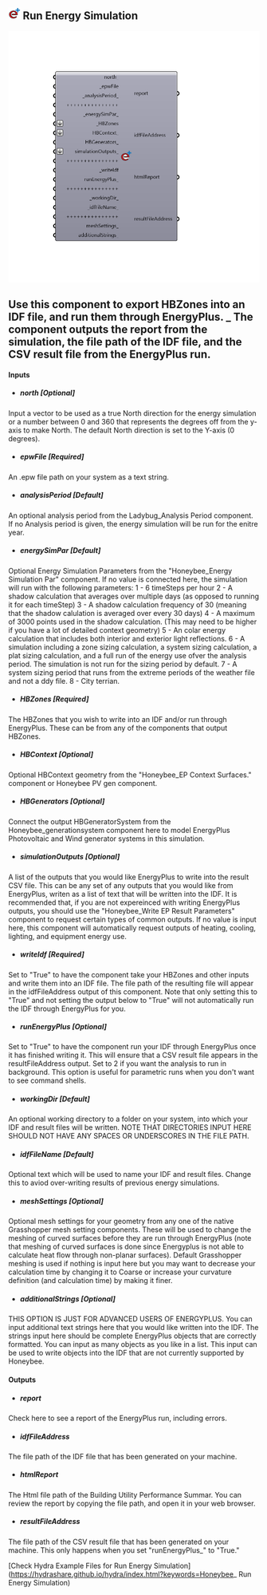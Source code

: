 ## ![](../../images/icons/_Run_Energy_Simulation.png)  Run Energy Simulation

![](../../images/components/_Run_Energy_Simulation.png)

Use this component to export HBZones into an IDF file, and run them through EnergyPlus.
 _
 The component outputs the report from the simulation, the file path of the IDF file, and the CSV result file from the EnergyPlus run.
 -
 

#### Inputs
* ##### north [Optional]
Input a vector to be used as a true North direction for the energy simulation or a number between 0 and 360 that represents the degrees off from the y-axis to make North.  The default North direction is set to the Y-axis (0 degrees).
* ##### epwFile [Required]
An .epw file path on your system as a text string.
* ##### analysisPeriod [Default]
An optional analysis period from the Ladybug_Analysis Period component.  If no Analysis period is given, the energy simulation will be run for the enitre year.
* ##### energySimPar [Default]
Optional Energy Simulation Parameters from the "Honeybee_Energy Simulation Par" component.  If no value is connected here, the simulation will run with the following parameters:
 1 - 6 timeSteps per hour
 2 - A shadow calculation that averages over multiple days (as opposed to running it for each timeStep)
 3 - A shadow calculation frequency of 30 (meaning that the shadow calulation is averaged over every 30 days)
 4 - A maximum of 3000 points used in the shadow calculation. (This may need to be higher if you have a lot of detailed context geometry)
 5 - An colar energy calculation that includes both interior and exterior light reflections.
 6 - A simulation including a zone sizing calculation, a system sizing calculation, a plat sizing calculation, and a full run of the energy use ofver the analysis period.  The simulation is not run for the sizing period by default.
 7 - A system sizing period that runs from the extreme periods of the weather file and not a ddy file.
 8 - City terrian.
* ##### HBZones [Required]
The HBZones that you wish to write into an IDF and/or run through EnergyPlus.  These can be from any of the components that output HBZones.
* ##### HBContext [Optional]
Optional HBContext geometry from the "Honeybee_EP Context Surfaces." component or Honeybee PV gen component.
* ##### HBGenerators [Optional]
Connect the output HBGeneratorSystem from the Honeybee_generationsystem component here to model EnergyPlus Photovoltaic and Wind generator systems in this simulation.
* ##### simulationOutputs [Optional]
A list of the outputs that you would like EnergyPlus to write into the result CSV file.  This can be any set of any outputs that you would like from EnergyPlus, writen as a list of text that will be written into the IDF.  It is recommended that, if you are not expereinced with writing EnergyPlus outputs, you should use the "Honeybee_Write EP Result Parameters" component to request certain types of common outputs.  If no value is input here, this component will automatically request outputs of heating, cooling, lighting, and equipment energy use.
* ##### writeIdf [Required]
Set to "True" to have the component take your HBZones and other inputs and write them into an IDF file.  The file path of the resulting file will appear in the idfFileAddress output of this component.  Note that only setting this to "True" and not setting the output below to "True" will not automatically run the IDF through EnergyPlus for you.
* ##### runEnergyPlus [Optional]
Set to "True" to have the component run your IDF through EnergyPlus once it has finished writing it.  This will ensure that a CSV result file appears in the resultFileAddress output. Set to 2 if you want the analysis to run in background. This option is useful for parametric runs when you don't want to see command shells.
* ##### workingDir [Default]
An optional working directory to a folder on your system, into which your IDF and result files will be written.  NOTE THAT DIRECTORIES INPUT HERE SHOULD NOT HAVE ANY SPACES OR UNDERSCORES IN THE FILE PATH.
* ##### idfFileName [Default]
Optional text which will be used to name your IDF and result files.  Change this to aviod over-writing results of previous energy simulations.
* ##### meshSettings [Optional]
Optional mesh settings for your geometry from any one of the native Grasshopper mesh setting components.  These will be used to change the meshing of curved surfaces before they are run through EnergyPlus (note that meshing of curved surfaces is done since Energyplus is not able to calculate heat flow through non-planar surfaces).  Default Grasshopper meshing is used if nothing is input here but you may want to decrease your calculation time by changing it to Coarse or increase your curvature definition (and calculation time) by making it finer.
* ##### additionalStrings [Optional]
THIS OPTION IS JUST FOR ADVANCED USERS OF ENERGYPLUS.  You can input additional text strings here that you would like written into the IDF.  The strings input here should be complete EnergyPlus objects that are correctly formatted.  You can input as many objects as you like in a list.  This input can be used to write objects into the IDF that are not currently supported by Honeybee.

#### Outputs
* ##### report
Check here to see a report of the EnergyPlus run, including errors.
* ##### idfFileAddress
The file path of the IDF file that has been generated on your machine.
* ##### htmlReport
The Html file path of the Building Utility Performance Summar. You can review the report by copying the file path, and open it in your web browser.
* ##### resultFileAddress
The file path of the CSV result file that has been generated on your machine.  This only happens when you set "runEnergyPlus_" to "True."


[Check Hydra Example Files for  Run Energy Simulation](https://hydrashare.github.io/hydra/index.html?keywords=Honeybee_ Run Energy Simulation)